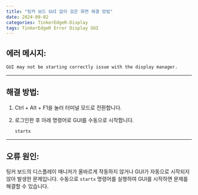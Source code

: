 ```yaml
---
title: "팅커 보드 GUI 없이 검은 화면 해결 방법"
date: 2024-09-02
categories: TinkerEdgeR-Display
tags: TinkerEdgeR Error Display GUI
---
```


## 에러 메시지:

```bash
GUI may not be starting correctly issue with the display manager.
```
---

## 해결 방법:

1. Ctrl + Alt + F1을 눌러 터미널 모드로 전환합니다.
2. 로그인한 후 아래 명령어로 GUI를 수동으로 시작합니다.

   ```bash
   startx
   ```
---

## 오류 원인:  
팅커 보드의 디스플레이 매니저가 올바르게 작동하지 않거나 GUI가 자동으로 시작되지 않아 발생한 문제입니다. 수동으로 `startx` 명령어를 실행하여 GUI를 시작하면 문제를 해결할 수 있습니다.